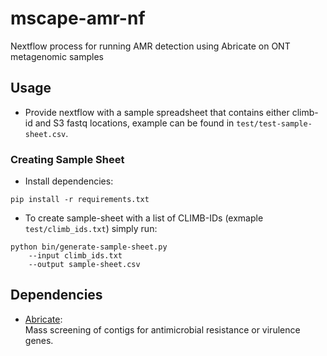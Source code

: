 # mscape-amr-nf
Nextflow process for running AMR detection using Abricate on ONT metagenomic samples

## Usage
- Provide nextflow with a sample spreadsheet that contains either climb-id and S3 fastq locations, example can be found in `test/test-sample-sheet.csv`.

### Creating Sample Sheet
- Install dependencies:
```
pip install -r requirements.txt
```

- To create sample-sheet with a list of CLIMB-IDs (exmaple `test/climb_ids.txt`) simply run:   
```
python bin/generate-sample-sheet.py 
    --input climb_ids.txt 
    --output sample-sheet.csv
```


## Dependencies
- [Abricate](https://github.com/tseemann/abricate):  
Mass screening of contigs for antimicrobial resistance or virulence genes.
<!-- - [Scagaire](https://github.com/quadram-institute-bioscience/scagaire):  
Scagaire allows you to take in gene predictions from a metagenomic sample and filter them by bacterial/pathogenic species.  -->
